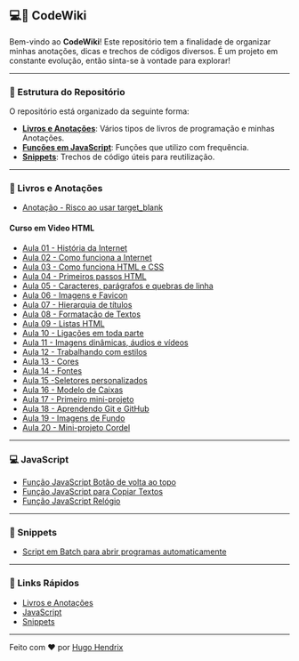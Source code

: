 ## 💻📘 CodeWiki 

Bem-vindo ao **CodeWiki**! Este repositório tem a finalidade de organizar minhas anotações, dicas e trechos de códigos diversos. É um projeto em constante evolução, então sinta-se à vontade para explorar!

---

### 📂 Estrutura do Repositório

O repositório está organizado da seguinte forma:

- **[Livros e Anotações](#-livros-e-anotações)**: Vários tipos de livros de programação e minhas Anotações.
- **[Funções em JavaScript](#-javascript)**: Funções que utilizo com frequência.
- **[Snippets](#-snippets)**: Trechos de código úteis para reutilização.

---

### 📜 Livros e Anotações

- [Anotação - Risco ao usar target_blank](Anotações/problemas-target-blank.md)

#### Curso em Video HTML
- [Aula 01 - História da Internet](LIVROS/curso-em-video-aulas-em-pdf/01.pdf)
- [Aula 02 - Como funciona a Internet](LIVROS/curso-em-video-aulas-em-pdf/02%20-%20Como%20funciona%20a%20Internet.pdf)
- [Aula 03 - Como funciona HTML e CSS](LIVROS/curso-em-video-aulas-em-pdf/03.pdf)
- [Aula 04 - Primeiros passos HTML](LIVROS/curso-em-video-aulas-em-pdf/04.pdf)
- [Aula 05 - Caracteres, parágrafos e quebras de linha](LIVROS/curso-em-video-aulas-em-pdf/05.pdf)
- [Aula 06 - Imagens e Favicon](LIVROS/curso-em-video-aulas-em-pdf/06.pdf)
- [Aula 07 - Hierarquia de títulos](LIVROS/curso-em-video-aulas-em-pdf/07.pdf)
- [Aula 08 - Formatação de Textos](LIVROS/curso-em-video-aulas-em-pdf/08.pdf)
- [Aula 09 - Listas HTML](LIVROS/curso-em-video-aulas-em-pdf/09.pdf)
- [Aula 10 - Ligações em toda parte](LIVROS/curso-em-video-aulas-em-pdf/10.pdf)
- [Aula 11 - Imagens dinâmicas, áudios e vídeos](LIVROS/curso-em-video-aulas-em-pdf/11.pdf)
- [Aula 12 - Trabalhando com estilos](LIVROS/curso-em-video-aulas-em-pdf/12.pdf)
- [Aula 13 - Cores](LIVROS/curso-em-video-aulas-em-pdf/13.pdf)
- [Aula 14 - Fontes](LIVROS/curso-em-video-aulas-em-pdf/14.pdf)
- [Aula 15 -Seletores personalizados](LIVROS/curso-em-video-aulas-em-pdf/15.pdf)
- [Aula 16 - Modelo de Caixas](LIVROS/curso-em-video-aulas-em-pdf/16.pdf)
- [Aula 17 - Primeiro mini-projeto](LIVROS/curso-em-video-aulas-em-pdf/17.pdf)
- [Aula 18 - Aprendendo Git e GitHub](LIVROS/curso-em-video-aulas-em-pdf/18.pdf)
- [Aula 19 - Imagens de Fundo](LIVROS/curso-em-video-aulas-em-pdf/19.pdf)
- [Aula 20 - Mini-projeto Cordel](LIVROS/curso-em-video-aulas-em-pdf/20.pdf)


---

### 💻 JavaScript

- [Função JavaScript Botão de volta ao topo](Snippets/btn-volta-ao-topo.md)
- [Função JavaScript para Copiar Textos](Snippets/copiar-texto.md)
- [Função JavaScript Relógio](Snippets/relogio.md)

---

### 🚩 Snippets

- [Script em Batch para abrir programas automaticamente](Snippets/turn-on.md)

---

### 🔗 Links Rápidos

- [Livros e Anotações](#-livros-e-anotações)
- [JavaScript](#-javascript)
- [Snippets](#-snippets)

---

Feito com ❤️ por  [Hugo Hendrix](https://github.com/HugoHendrix)